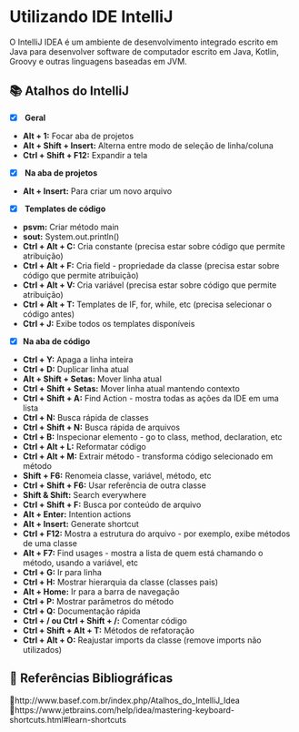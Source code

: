 <h1>
Utilizando IDE IntelliJ
</h1>

<p>O IntelliJ IDEA é um ambiente de desenvolvimento integrado escrito em Java para desenvolver software de computador escrito em Java,
Kotlin, Groovy e outras linguagens baseadas em JVM.</p>

<h2> 📚 Atalhos do IntelliJ </h2>

- [x] <strong> Geral </strong>  

-  **Alt + 1:** Focar aba de projetos
-  **Alt + Shift + Insert:** Alterna entre modo de seleção de linha/coluna
-  **Ctrl + Shift + F12:** Expandir a tela

- [x] <strong> Na aba de projetos </strong> 

- **Alt + Insert:** Para criar um novo arquivo

- [x] <strong> Templates de código </strong> 

- **psvm:** Criar método main
- **sout:** System.out.println()
- **Ctrl + Alt + C:** Cria constante (precisa estar sobre código que permite atribuição)
- **Ctrl + Alt + F:** Cria field - propriedade da classe (precisa estar sobre código que permite atribuição)
- **Ctrl + Alt + V:** Cria variável (precisa estar sobre código que permite atribuição)
- **Ctrl + Alt + T:** Templates de IF, for, while, etc (precisa selecionar o código antes)
- **Ctrl + J:** Exibe todos os templates disponíveis


- [x] <strong>Na aba de código </strong>

- **Ctrl + Y:** Apaga a linha inteira
- **Ctrl + D:** Duplicar linha atual
- **Alt + Shift + Setas:** Mover linha atual
- **Ctrl + Shift + Setas:** Mover linha atual mantendo contexto
- **Ctrl + Shift + A:** Find Action - mostra todas as ações da IDE em uma lista
- **Ctrl + N:** Busca rápida de classes
- **Ctrl + Shift + N:**  Busca rápida de arquivos
- **Ctrl + B:** Inspecionar elemento - go to class, method, declaration, etc
- **Ctrl + Alt + L:** Reformatar código
- **Ctrl + Alt + M:** Extrair método - transforma código selecionado em método
- **Shift + F6:** Renomeia classe, variável, método, etc
- **Ctrl + Shift + F6:** Usar referência de outra classe
- **Shift & Shift:** Search everywhere
- **Ctrl + Shift + F:** Busca por conteúdo de arquivo
- **Alt + Enter:** Intention actions
- **Alt + Insert:** Generate shortcut
- **Ctrl + F12:** Mostra a estrutura do arquivo - por exemplo, exibe métodos de uma classe
- **Alt + F7:** Find usages - mostra a lista de quem está chamando o método, usando a variável, etc
- **Ctrl + G:** Ir para linha
- **Ctrl + H:** Mostrar hierarquia da classe (classes pais)
- **Alt + Home:** Ir para a barra de navegação
- **Ctrl + P:** Mostrar parâmetros do método
- **Ctrl + Q:** Documentação rápida
- **Ctrl + / ou Ctrl + Shift + /:** Comentar código
- **Ctrl + Shift + Alt + T:** Métodos de refatoração
- **Ctrl + Alt + O:** Reajustar imports da classe (remove imports não utilizados)


<h2>🔎 Referências Bibliográficas</h2>
🔗http://www.basef.com.br/index.php/Atalhos_do_IntelliJ_Idea<br>
🔗https://www.jetbrains.com/help/idea/mastering-keyboard-shortcuts.html#learn-shortcuts<br>







